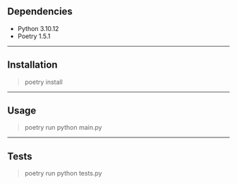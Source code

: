 ## Dependencies

* Python 3.10.12
* Poetry 1.5.1


---

## Installation

> poetry install



---


## Usage

> poetry run python main.py


---


## Tests
> poetry run python tests.py